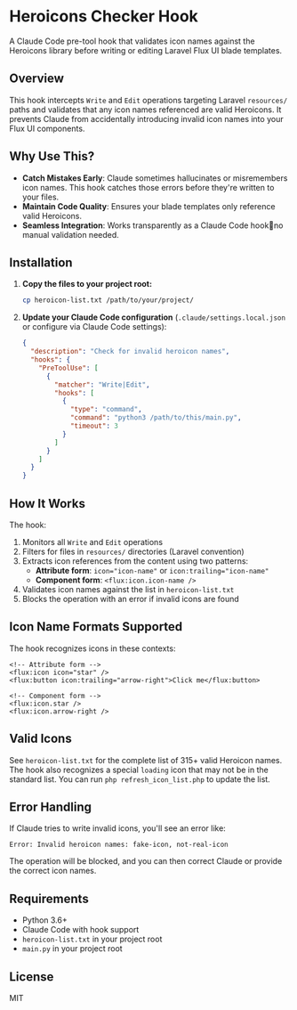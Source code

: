 # Heroicons Checker Hook

A Claude Code pre-tool hook that validates icon names against the Heroicons library before writing or editing Laravel Flux UI blade templates.

## Overview

This hook intercepts `Write` and `Edit` operations targeting Laravel `resources/` paths and validates that any icon names referenced are valid Heroicons. It prevents Claude from accidentally introducing invalid icon names into your Flux UI components.

## Why Use This?

- **Catch Mistakes Early**: Claude sometimes hallucinates or misremembers icon names. This hook catches those errors before they're written to your files.
- **Maintain Code Quality**: Ensures your blade templates only reference valid Heroicons.
- **Seamless Integration**: Works transparently as a Claude Code hookno manual validation needed.

## Installation

1. **Copy the files to your project root:**
   ```bash
   cp heroicon-list.txt /path/to/your/project/
   ```

2. **Update your Claude Code configuration** (`.claude/settings.local.json` or configure via Claude Code settings):
   ```json
   {
     "description": "Check for invalid heroicon names",
     "hooks": {
       "PreToolUse": [
         {
           "matcher": "Write|Edit",
           "hooks": [
             {
               "type": "command",
               "command": "python3 /path/to/this/main.py",
               "timeout": 3
             }
           ]
         }
       ]
     }
   }
   ```

## How It Works

The hook:

1. Monitors all `Write` and `Edit` operations
2. Filters for files in `resources/` directories (Laravel convention)
3. Extracts icon references from the content using two patterns:
   - **Attribute form**: `icon="icon-name"` or `icon:trailing="icon-name"`
   - **Component form**: `<flux:icon.icon-name />`
4. Validates icon names against the list in `heroicon-list.txt`
5. Blocks the operation with an error if invalid icons are found

## Icon Name Formats Supported

The hook recognizes icons in these contexts:

```blade
<!-- Attribute form -->
<flux:icon icon="star" />
<flux:button icon:trailing="arrow-right">Click me</flux:button>

<!-- Component form -->
<flux:icon.star />
<flux:icon.arrow-right />
```

## Valid Icons

See `heroicon-list.txt` for the complete list of 315+ valid Heroicon names. The hook also recognizes a special `loading` icon that may not be in the standard list.
You can run `php refresh_icon_list.php` to update the list.

## Error Handling

If Claude tries to write invalid icons, you'll see an error like:

```
Error: Invalid heroicon names: fake-icon, not-real-icon
```

The operation will be blocked, and you can then correct Claude or provide the correct icon names.

## Requirements

- Python 3.6+
- Claude Code with hook support
- `heroicon-list.txt` in your project root
- `main.py` in your project root

## License

MIT
